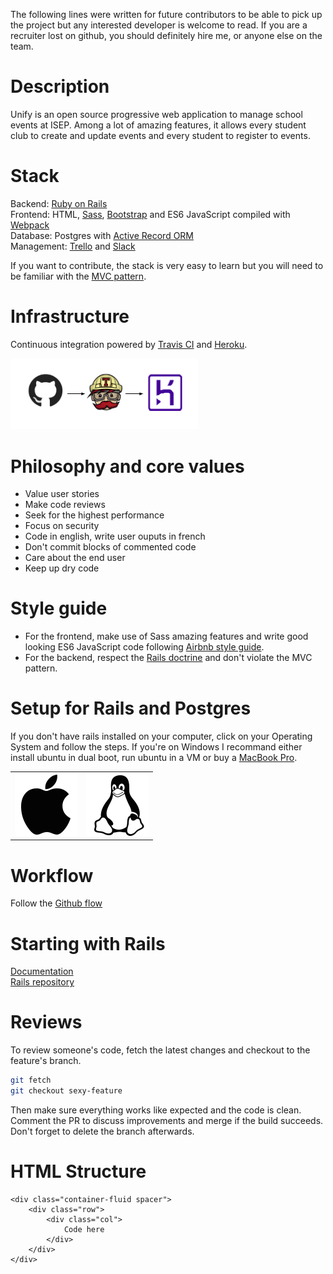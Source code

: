 The following lines were written for future contributors to be able to pick up the project but any interested developer is welcome to read. If you are a recruiter lost on github, you should definitely hire me, or anyone else on the team.

# Description
Unify is an open source progressive web application to manage school events at ISEP. Among a lot of amazing features, it allows every student club to create and update events and every student to register to events. 

# Stack
Backend: [Ruby on Rails](https://rubyonrails.org/) </br>
Frontend: HTML, [Sass](https://sass-lang.com/), [Bootstrap](https://getbootstrap.com/) and ES6 JavaScript compiled with [Webpack](https://webpack.js.org/)</br>
Database: Postgres with [Active Record ORM](https://guides.rubyonrails.org/active_record_basics.html) </br>
Management: [Trello](https://trello.com/b/KvPE3ned/unify) and [Slack](https://app.slack.com/client/TKF4P6WH4/CKEPWD9AB) </br>

If you want to contribute, the stack is very easy to learn but you will need to be familiar with the [MVC pattern](https://en.wikipedia.org/wiki/Model%E2%80%93view%E2%80%93controller). 

# Infrastructure
Continuous integration powered by [Travis CI](https://travis-ci.com/) and [Heroku](heroku.com). 

<img src="app/assets/images/github_travis.png" alt="CI picture" width='300px' />

# Philosophy and core values
* Value user stories
* Make code reviews
* Seek for the highest performance
* Focus on security
* Code in english, write user ouputs in french
* Don't commit blocks of commented code
* Care about the end user
* Keep up dry code

# Style guide
* For the frontend, make use of Sass amazing features and write good looking ES6 JavaScript code following [Airbnb style guide](https://github.com/airbnb/javascript).
* For the backend, respect the [Rails doctrine](https://rubyonrails.org/doctrine/) and don't violate the MVC pattern.

# Setup for Rails and Postgres
If you don't have rails installed on your computer, click on your Operating System and follow the steps. If you're on Windows I recommand either install ubuntu in dual boot, run ubuntu in a VM or buy a [MacBook Pro](https://www.apple.com/fr/macbook-pro/?afid=p238%7Cs19SgiikC-dc_mtid_187079nc38483_pcrid_410429749888_pgrid_41257055459_&cid=aos-fr-kwgo-mac--slid---product-).
<table>
  <tr>
    <td>
      <a href="setup/macOS_setup.md">
        <img src="images/apple.png" alt="macOS" width='100px'/>
      </a>
    </td>
    <td>
      <a href="setup/ubuntu_setup.md">
        <img src="images/linux.png" alt="Ubuntu" width='100px' />
      </a>
    </td>
  </tr>
</table>

# Workflow
Follow the [Github flow](https://guides.github.com/introduction/flow/)

# Starting with Rails
[Documentation](https://guides.rubyonrails.org/getting_started.html) </br>
[Rails repository](https://github.com/rails/rails)

# Reviews
To review someone's code, fetch the latest changes and checkout to the feature's branch.
```bash
git fetch
git checkout sexy-feature
```
Then make sure everything works like expected and the code is clean. Comment the PR to discuss improvements and merge if the build succeeds. Don't forget to delete the branch afterwards.

# HTML Structure
```
<div class="container-fluid spacer">
    <div class="row">
        <div class="col">
            Code here 
        </div>
    </div>
</div>
```
